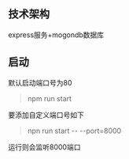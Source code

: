 ## 技术架构
express服务+mogondb数据库

## 启动

默认启动端口号为80

>npm run start

要添加自定义端口号如下

>npn run start -- --port=8000

运行则会监听8000端口



